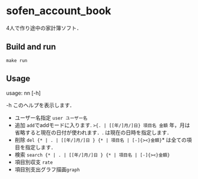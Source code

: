 # sofen_account_book
4人で作り途中の家計簿ソフト．

## Build and run
```
make run
```

## Usage
usage: nn [-h]

-h	このヘルプを表示します．

- ユーザー名指定 `user ユーザー名`
- 追加 `add`でaddモードに入ります. `>{. | [[年/]月/]日} 項目名 金額` 年，月は省略すると現在の日付が使われます．. は現在の日時を指定します．
- 削除 `del {* | . | [[年/]月/]日 } {* | 項目名 | [-]{><}金額}`* は全ての項目を指定します．
- 検索 `search {* | . | [[年/]月/]日 } {* | 項目名 | [-]{><}金額}` 
- 項目別収支 `rate`
- 項目別支出グラフ描画`graph`
